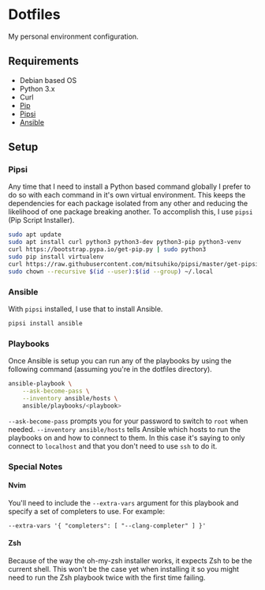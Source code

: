 # Dotfiles

My personal environment configuration.

## Requirements

 * Debian based OS
 * Python 3.x
 * Curl
 * [Pip](https://pip.pypa.io/en/stable/installing/)
 * [Pipsi](https://github.com/mitsuhiko/pipsi)
 * [Ansible](https://ansible.com/)

## Setup

### Pipsi

Any time that I need to install a Python based command globally I
prefer to do so with each command in it's own virtual environment.
This keeps the dependencies for each package isolated from any other
and reducing the likelihood of one package breaking another. To
accomplish this, I use `pipsi` (Pip Script Installer).

```bash
sudo apt update
sudo apt install curl python3 python3-dev python3-pip python3-venv
curl https://bootstrap.pypa.io/get-pip.py | sudo python3
sudo pip install virtualenv
curl https://raw.githubusercontent.com/mitsuhiko/pipsi/master/get-pipsi.py | sudo python3
sudo chown --recursive $(id --user):$(id --group) ~/.local
```

### Ansible

With `pipsi` installed, I use that to install Ansible.

```bash
pipsi install ansible
```

### Playbooks

Once Ansible is setup you can run any of the playbooks by using the
following command (assuming you're in the dotfiles directory).

```bash
ansible-playbook \
    --ask-become-pass \
    --inventory ansible/hosts \
    ansible/playbooks/<playbook>
```

`--ask-become-pass` prompts you for your password to switch to `root`
when needed.
`--inventory ansible/hosts` tells Ansible which hosts to run the
playbooks on and how to connect to them. In this case it's saying to
only connect to `localhost` and that you don't need to use `ssh` to
do it.

### Special Notes

#### Nvim

You'll need to include the `--extra-vars` argument for this playbook
and specify a set of completers to use. For example:

```
--extra-vars '{ "completers": [ "--clang-completer" ] }'
```

#### Zsh

Because of the way the oh-my-zsh installer works, it expects Zsh to
be the current shell. This won't be the case yet when installing it
so you might need to run the Zsh playbook twice with the first time
failing.
